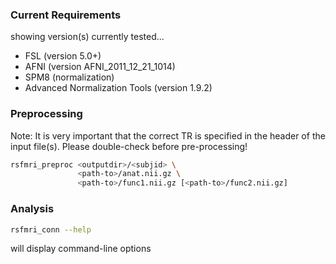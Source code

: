 ### Current Requirements
showing version(s) currently tested...

* FSL (version 5.0+)
* AFNI (version AFNI_2011_12_21_1014)
* SPM8 (normalization)
* Advanced Normalization Tools (version 1.9.2)


### Preprocessing
Note: It is very important that the correct TR is specified in 
the header of the input file(s). Please double-check before
pre-processing!

```bash
rsfmri_preproc <outputdir>/<subjid> \
               <path-to>/anat.nii.gz \
               <path-to>/func1.nii.gz [<path-to>/func2.nii.gz]
```


### Analysis

```bash
rsfmri_conn --help
```

will display command-line options
